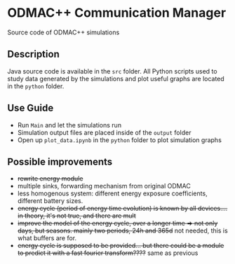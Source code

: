 # ODMAC++ Communication Manager

Source code of ODMAC++ simulations

## Description

Java source code is available in the `src` folder. All Python scripts used to study data generated by the simulations
and plot useful graphs are located in the `python` folder.

## Use Guide

- Run `Main` and let the simulations run
- Simulation output files are placed inside of the `output` folder
- Open up `plot_data.ipynb` in the `python` folder to plot simulation graphs

## Possible improvements

- ~~rewrite energy module~~
- multiple sinks, forwarding mechanism from original ODMAC
- less homogenous system: different energy exposure coefficients, different battery sizes.
- ~~energy cycle (period of energy time evolution) is known by all devices.... in theory, it's not true, and there are
  mult~~
- ~~improve the model of the energy cycle, over a longer time => not only days, but seasons. mainly two periods, 24h and
  365d~~ not needed, this is what buffers are for.
- ~~energy cycle is supposed to be provided... but there could be a module to predict it with a fast fourier
  transform????~~ same as previous
